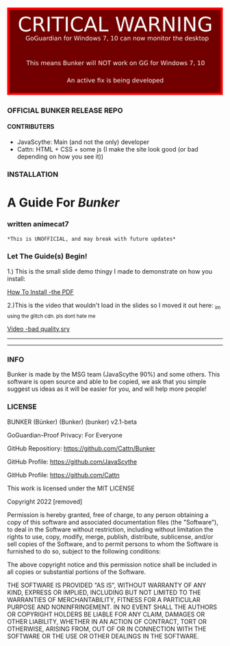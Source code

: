 ![WARNING LABEL](https://raw.githubusercontent.com/JavaScythe/Bunker/main/tao4tmdfkoad.png "WARNING")
### OFFICIAL BUNKER RELEASE REPO
#### CONTRIBUTERS
- JavaScythe: Main (and not the only) developer
- Cattn: HTML + CSS + some js (I make the site look good (or bad depending on how you see it))
### INSTALLATION
# A Guide For _Bunker_
### written animecat7
```
*This is UNOFFICIAL, and may break with future updates*
```
### Let The Guide(s) Begin!

1.) This is the small slide demo thingy I made to demonstrate on how you install:

[How To Install -the PDF](https://github.com/JavaScythe/Bunker/files/8796075/Untitled.Jam.1.pdf)

2.)This is the video that wouldn't load in the slides so I moved it out here:
<sub>im using the glitch cdn. pls dont hate me</sub>

[Video -bad quality,sry](https://cdn.glitch.global/d0afa14c-637b-4c3f-a808-0655ff6a3ca6/Screen%20recording%202022-05-29%2011.23.01%20PM%20(online-video-cutter.com)%20(1).mp4?v=1653895029585)

***
***

### INFO
Bunker is made by the MSG team (JavaScythe 90%) and some others. This software is open source and able to be copied, we ask that you simple suggest us ideas as it will be easier for you, and will help more people!

### LICENSE

BUNKER (Bünker) (Bunker) (bunker) v2.1-beta

GoGuardian-Proof Privacy: For Everyone

GitHub Repositiory: https://github.com/Cattn/Bunker

GitHub Profile: https://github.com/JavaScythe

GitHub Profile: https://github.com/Cattn

This work is licensed under the MIT LICENSE

Copyright 2022 [removed]

Permission is hereby granted, free of charge, to any person obtaining a copy of this software and associated documentation files (the "Software"), to deal in the Software without restriction, including without limitation the rights to use, copy, modify, merge, publish, distribute, sublicense, and/or sell copies of the Software, and to permit persons to whom the Software is furnished to do so, subject to the following conditions:

The above copyright notice and this permission notice shall be included in all copies or substantial portions of the Software.

THE SOFTWARE IS PROVIDED "AS IS", WITHOUT WARRANTY OF ANY KIND, EXPRESS OR IMPLIED, INCLUDING BUT NOT LIMITED TO THE WARRANTIES OF MERCHANTABILITY, FITNESS FOR A PARTICULAR PURPOSE AND NONINFRINGEMENT. IN NO EVENT SHALL THE AUTHORS OR COPYRIGHT HOLDERS BE LIABLE FOR ANY CLAIM, DAMAGES OR OTHER LIABILITY, WHETHER IN AN ACTION OF CONTRACT, TORT OR OTHERWISE, ARISING FROM, OUT OF OR IN CONNECTION WITH THE SOFTWARE OR THE USE OR OTHER DEALINGS IN THE SOFTWARE.
